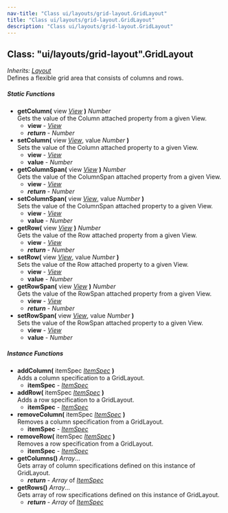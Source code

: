 ```yaml
---
nav-title: "Class ui/layouts/grid-layout.GridLayout"
title: "Class ui/layouts/grid-layout.GridLayout"
description: "Class ui/layouts/grid-layout.GridLayout"
---
```

## Class: "ui/layouts/grid-layout".GridLayout  
_Inherits:_ [_Layout_](../../../ui/layouts/layout/Layout.md)  
Defines a flexible grid area that consists of columns and rows.

##### Static Functions
 - **getColumn(** view [_View_](../../../ui/core/view/View.md) **)** _Number_  
     Gets the value of the Column attached property from a given View.
   - **view** - [_View_](../../../ui/core/view/View.md)
   - _**return**_ - _Number_
 - **setColumn(** view [_View_](../../../ui/core/view/View.md), value _Number_ **)**  
     Sets the value of the Column attached property to a given View. 
   - **view** - [_View_](../../../ui/core/view/View.md)
   - **value** - _Number_
 - **getColumnSpan(** view [_View_](../../../ui/core/view/View.md) **)** _Number_  
     Gets the value of the ColumnSpan attached property from a given View.
   - **view** - [_View_](../../../ui/core/view/View.md)
   - _**return**_ - _Number_
 - **setColumnSpan(** view [_View_](../../../ui/core/view/View.md), value _Number_ **)**  
     Sets the value of the ColumnSpan attached property to a given View. 
   - **view** - [_View_](../../../ui/core/view/View.md)
   - **value** - _Number_
 - **getRow(** view [_View_](../../../ui/core/view/View.md) **)** _Number_  
     Gets the value of the Row attached property from a given View.
   - **view** - [_View_](../../../ui/core/view/View.md)
   - _**return**_ - _Number_
 - **setRow(** view [_View_](../../../ui/core/view/View.md), value _Number_ **)**  
     Sets the value of the Row attached property to a given View. 
   - **view** - [_View_](../../../ui/core/view/View.md)
   - **value** - _Number_
 - **getRowSpan(** view [_View_](../../../ui/core/view/View.md) **)** _Number_  
     Gets the value of the RowSpan attached property from a given View.
   - **view** - [_View_](../../../ui/core/view/View.md)
   - _**return**_ - _Number_
 - **setRowSpan(** view [_View_](../../../ui/core/view/View.md), value _Number_ **)**  
     Sets the value of the RowSpan attached property to a given View. 
   - **view** - [_View_](../../../ui/core/view/View.md)
   - **value** - _Number_

##### Instance Functions
 - **addColumn(** itemSpec [_ItemSpec_](../../../ui/layouts/grid-layout/ItemSpec.md) **)**  
     Adds a column specification to a GridLayout.
   - **itemSpec** - [_ItemSpec_](../../../ui/layouts/grid-layout/ItemSpec.md)
 - **addRow(** itemSpec [_ItemSpec_](../../../ui/layouts/grid-layout/ItemSpec.md) **)**  
     Adds a row specification to a GridLayout.
   - **itemSpec** - [_ItemSpec_](../../../ui/layouts/grid-layout/ItemSpec.md)
 - **removeColumn(** itemSpec [_ItemSpec_](../../../ui/layouts/grid-layout/ItemSpec.md) **)**  
     Removes a column specification from a GridLayout.
   - **itemSpec** - [_ItemSpec_](../../../ui/layouts/grid-layout/ItemSpec.md)
 - **removeRow(** itemSpec [_ItemSpec_](../../../ui/layouts/grid-layout/ItemSpec.md) **)**  
     Removes a row specification from a GridLayout.
   - **itemSpec** - [_ItemSpec_](../../../ui/layouts/grid-layout/ItemSpec.md)
 - **getColumns()** _Array_...  
     Gets array of column specifications defined on this instance of GridLayout. 
   - _**return**_ - _Array_ of [_ItemSpec_](../../../ui/layouts/grid-layout/ItemSpec.md)
 - **getRows()** _Array_...  
     Gets array of row specifications defined on this instance of GridLayout.
   - _**return**_ - _Array_ of [_ItemSpec_](../../../ui/layouts/grid-layout/ItemSpec.md)